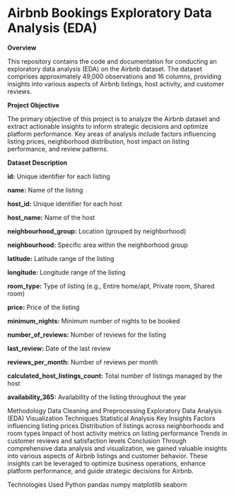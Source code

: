 # **Airbnb Bookings Exploratory Data Analysis (EDA)**

**Overview**


This repository contains the code and documentation for conducting an exploratory data analysis (EDA) on the Airbnb dataset. The dataset comprises approximately 49,000 observations and 16 columns, providing insights into various aspects of Airbnb listings, host activity, and customer reviews.

**Project Objective**


The primary objective of this project is to analyze the Airbnb dataset and extract actionable insights to inform strategic decisions and optimize platform performance. Key areas of analysis include factors influencing listing prices, neighborhood distribution, host impact on listing performance, and review patterns.

**Dataset Description**


**id:** Unique identifier for each listing

**name:** Name of the listing

**host_id:** Unique identifier for each host

**host_name:** Name of the host

**neighbourhood_group:** Location (grouped by neighborhood)

**neighbourhood:** Specific area within the neighborhood group

**latitude:** Latitude range of the listing

**longitude:** Longitude range of the listing

**room_type:** Type of listing (e.g., Entire home/apt, Private room, Shared room)

**price:** Price of the listing

**minimum_nights:** Minimum number of nights to be booked

**number_of_reviews:** Number of reviews for the listing

**last_review:** Date of the last review

**reviews_per_month:** Number of reviews per month

**calculated_host_listings_count:** Total number of listings managed by the host

**availability_365:** Availability of the listing throughout the year

Methodology
Data Cleaning and Preprocessing
Exploratory Data Analysis (EDA)
Visualization Techniques
Statistical Analysis
Key Insights
Factors influencing listing prices
Distribution of listings across neighborhoods and room types
Impact of host activity metrics on listing performance
Trends in customer reviews and satisfaction levels
Conclusion
Through comprehensive data analysis and visualization, we gained valuable insights into various aspects of Airbnb listings and customer behavior. These insights can be leveraged to optimize business operations, enhance platform performance, and guide strategic decisions for Airbnb.

Technologies Used
Python
pandas
numpy
matplotlib
seaborn
